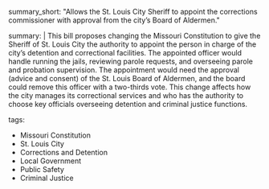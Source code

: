 summary_short: "Allows the St. Louis City Sheriff to appoint the corrections commissioner with approval from the city’s Board of Aldermen."

summary: |
  This bill proposes changing the Missouri Constitution to give the Sheriff of St. Louis City the authority to appoint the person in charge of the city’s detention and correctional facilities. The appointed officer would handle running the jails, reviewing parole requests, and overseeing parole and probation supervision. The appointment would need the approval (advice and consent) of the St. Louis Board of Aldermen, and the board could remove this officer with a two-thirds vote. This change affects how the city manages its correctional services and who has the authority to choose key officials overseeing detention and criminal justice functions.

tags:
  - Missouri Constitution
  - St. Louis City
  - Corrections and Detention
  - Local Government
  - Public Safety
  - Criminal Justice
